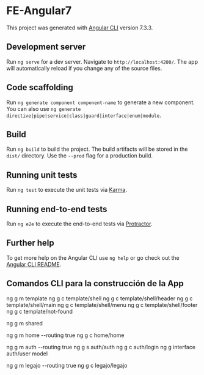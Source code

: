 # FE-Angular7

This project was generated with [Angular CLI](https://github.com/angular/angular-cli) version 7.3.3.

## Development server

Run `ng serve` for a dev server. Navigate to `http://localhost:4200/`. The app will automatically reload if you change any of the source files.

## Code scaffolding

Run `ng generate component component-name` to generate a new component. You can also use `ng generate directive|pipe|service|class|guard|interface|enum|module`.

## Build

Run `ng build` to build the project. The build artifacts will be stored in the `dist/` directory. Use the `--prod` flag for a production build.

## Running unit tests

Run `ng test` to execute the unit tests via [Karma](https://karma-runner.github.io).

## Running end-to-end tests

Run `ng e2e` to execute the end-to-end tests via [Protractor](http://www.protractortest.org/).

## Further help

To get more help on the Angular CLI use `ng help` or go check out the [Angular CLI README](https://github.com/angular/angular-cli/blob/master/README.md).

## Comandos CLI para la construcción de la App

ng g m template
ng g c template/shell
ng g c template/shell/header
ng g c template/shell/main
ng g c template/shell/menu
ng g c template/shell/footer
ng g c template/not-found

ng g m shared

ng g m home --routing true
ng g c home/home

ng g m auth --routing true
ng g s auth/auth
ng g c auth/login
ng g interface auth/user model

ng g m legajo --routing true
ng g c legajo/legajo
